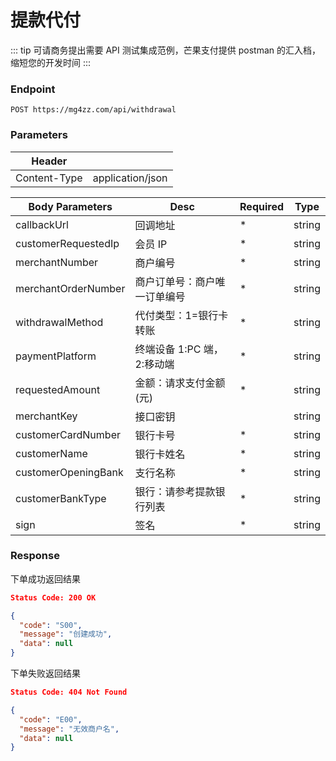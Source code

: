 # 提款代付 

::: tip
可请商务提出需要 API 测试集成范例，芒果支付提供 postman 的汇入档，缩短您的开发时间
:::

### Endpoint

```
POST https://mg4zz.com/api/withdrawal
```

### Parameters

| Header                |                            |
| --------------------- | -------------------------- |
| Content-Type          | application/json           |


| Body Parameters       | Desc                               | Required | Type |
| --------------------- | --------------------------         |-------  |-------  |
| callbackUrl           | 回调地址                            | *       | string |
| customerRequestedIp   | 会员 IP                             | *       | string |
| merchantNumber        | 商户编号                            | *       | string |
| merchantOrderNumber   | 商户订单号：商户唯一订单编号          | *       | string |
| withdrawalMethod      | 代付类型：1=银行卡转账               | *       | string |
| paymentPlatform       | 终端设备   1:PC 端，2:移动端         | *       | string |
| requestedAmount       | 金额：请求支付金额(元)               | *       | string |
| merchantKey           | 接口密钥                            |         | string |
| customerCardNumber    | 银行卡号                            | *       | string |
| customerName          | 银行卡姓名                          | *       | string |
| customerOpeningBank   | 支行名称                            | *       | string |
| customerBankType      | 银行：请参考提款银行列表              | *       | string |
| sign                  | 签名                                | *       | string |

### Response
下单成功返回结果
```json
Status Code: 200 OK

{
  "code": "S00",
  "message": "创建成功",
  "data": null
}
```
下单失败返回结果
```json
Status Code: 404 Not Found

{
  "code": "E00",
  "message": "无效商户名",
  "data": null
}
```
